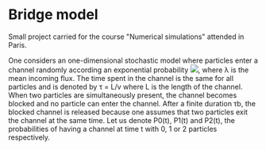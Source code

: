 # Bridge model
Small project carried for the course "Numerical simulations" attended in Paris.

One considers an one-dimensional stochastic model where particles enter a channel randomly according an exponential probability <img src="https://render.githubusercontent.com/render/math?math=P(\lambda) = \lambda*e^{- \lambda t}">, where λ is the mean incoming flux. The time spent in the channel is the same for all particles and is denoted by τ = L/v where L is the length of the channel. When two particles are simultaneously present, the channel becomes blocked and no particle can enter the channel. After a finite duration τb, the blocked channel is released because one assumes that two particles exit the channel at the same time. Let us denote P0(t), P1(t) and P2(t), the probabilities of having a channel at time t with 0, 1 or 2 particles respectively.
